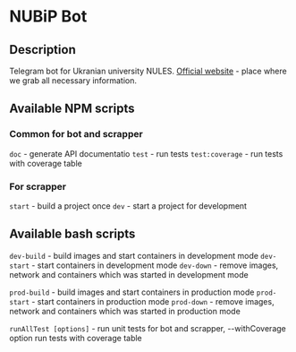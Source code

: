 # NUBiP Bot

## Description

Telegram bot for Ukranian university NULES. [Official website](https://nubip.edu.ua) - place where we grab all necessary information.

## Available NPM scripts

### Common for bot and scrapper

`doc` - generate API documentatio
`test` - run tests
`test:coverage` - run tests with coverage table

### For scrapper

`start` - build a project once
`dev` - start a project for development

## Available bash scripts

`dev-build` - build images and start containers in development mode
`dev-start` - start containers in development mode
`dev-down` - remove images, network and containers which was started in development mode

`prod-build` - build images and start containers in production mode
`prod-start` - start containers in production mode
`prod-down` - remove images, network and containers which was started in production mode

`runAllTest [options]` - run unit tests for bot and scrapper, --withCoverage option run tests with coverage table
